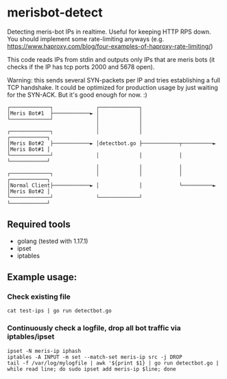 # merisbot-detect
Detecting meris-bot IPs in realtime. Useful for keeping HTTP RPS down.
You should implement some rate-limiting anyways (e.g. https://www.haproxy.com/blog/four-examples-of-haproxy-rate-limiting/)

This code reads IPs from stdin and outputs only IPs that are meris bots (it checks if the IP has tcp ports 2000 and 5678 open).

Warning: this sends several SYN-packets per IP and tries establishing a full TCP handshake.
It could be optimized for production usage by just waiting for the SYN-ACK. But it's good enough for now. :) 

```
┌─────────────┐              ┌─────────────┐
│Meris Bot#1  ├────────────► │             │
└─────────────┘              │             │
                             │             │
┌─────────────┐              │             │                          ┌────────────┐
│Meris Bot#2  ├────────────► │detectbot.go ├────────────┬──────────►  │Meris Bot#1 │
└─────────────┘              │             │            │             └────────────┘
                             │             │            │
┌─────────────┐              │             │            │             ┌────────────┐
│Normal Client├────────────► │             │            └──────────►  │Meris Bot#2 │
└─────────────┘              └─────────────┘                          └────────────┘
```

## Required tools
- golang (tested with 1.17.1)
- ipset
- iptables

## Example usage:

### Check existing file
```
cat test-ips | go run detectbot.go
```

### Continuously check a logfile, drop all bot traffic via iptables/ipset
```
ipset -N meris-ip iphash
iptables -A INPUT -m set --match-set meris-ip src -j DROP
tail -f /var/log/mylogfile | awk '${print $1} | go run detectbot.go | while read line; do sudo ipset add meris-ip $line; done
```
